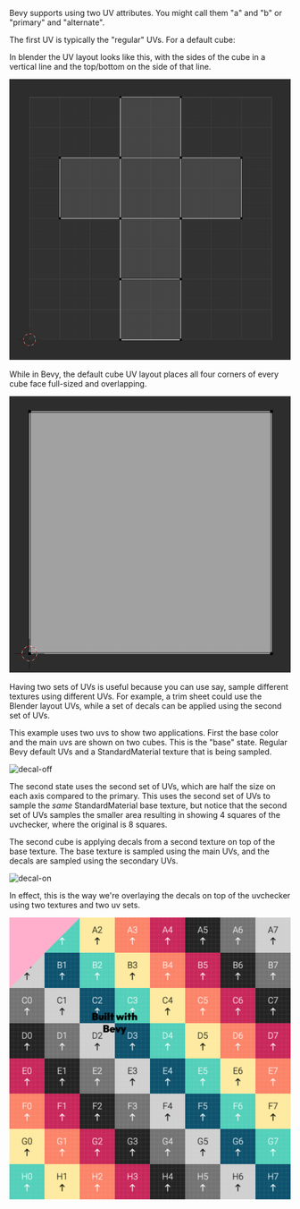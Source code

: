 Bevy supports using two UV attributes. You might call them "a" and "b" or "primary" and "alternate".

The first UV is typically the "regular" UVs. For a default cube:

In blender the UV layout looks like this, with the sides of the cube in a vertical line and the top/bottom on the side of that line.

![default cube uvs in blender](./readme/blender-cube-uvs.png)

While in Bevy, the default cube UV layout places all four corners of every cube face full-sized and overlapping.

![bevy uvs](./readme/bevy-uvs.png)

Having two sets of UVs is useful because you can use say, sample different textures using different UVs. For example, a trim sheet could use the Blender layout UVs, while a set of decals can be applied using the second set of UVs.

This example uses two uvs to show two applications. First the base color and the main uvs are shown on two cubes. This is the "base" state. Regular Bevy default UVs and a StandardMaterial texture that is being sampled.

![decal-off](./readme/decal-off.avif)

The second state uses the second set of UVs, which are half the size on each axis compared to the primary. This uses the second set of UVs to sample the _same_ StandardMaterial base texture, but notice that the second set of UVs samples the smaller area resulting in showing 4 squares of the uvchecker, where the original is 8 squares.

The second cube is applying decals from a second texture on top of the base texture. The base texture is sampled using the main UVs, and the decals are sampled using the secondary UVs.

![decal-on](./readme/decal-on.avif)

In effect, this is the way we're overlaying the decals on top of the uvchecker using two textures and two uv sets.

![decal demo](./readme/decal-example-on-uvchecker.png)

